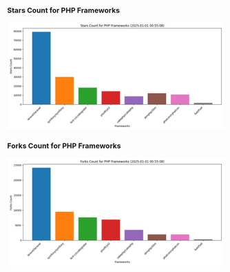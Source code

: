 ### Stars Count for PHP Frameworks

![Stars Chart](./archive/charts/20250101005508_stars_count.png)

### Forks Count for PHP Frameworks

![Forks Chart](./archive/charts/20250101005508_forks_count.png)

